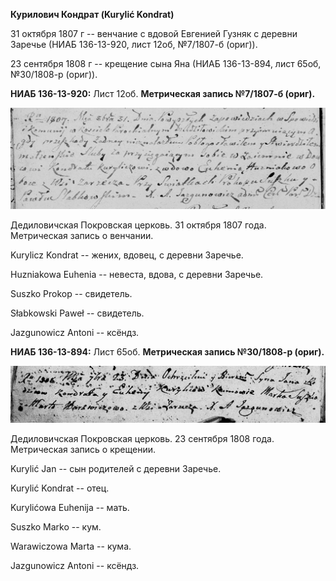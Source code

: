 **Курилович Кондрат (Kurylić Kondrat)**

31 октября 1807 г -- венчание с вдовой Евгенией Гузняк с деревни Заречье
(НИАБ 136-13-920, лист 12об, №7/1807-б (ориг)).

23 сентября 1808 г -- крещение сына Яна (НИАБ 136-13-894, лист 65об,
№30/1808-р (ориг)).

**НИАБ 136-13-920:** Лист 12об. **Метрическая запись №7/1807-б (ориг).**

![](./media/80ce3ead5eede4d89a5ef64d3a1b98418613696e.png)

Дедиловичская Покровская церковь. 31 октября 1807 года. Метрическая
запись о венчании.

Kurylicz Kondrat -- жених, вдовец, с деревни Заречье.

Huzniakowa Euhenia -- невеста, вдова, с деревни Заречье.

Suszko Prokop -- свидетель.

Słabkowski Paweł -- свидетель.

Jazgunowicz Antoni -- ксёндз.

**НИАБ 136-13-894:** Лист 65об. **Метрическая запись №30/1808-р
(ориг).**

![](./media/f536f28e58c23b861deeb2e2ecd86cefdc942cf5.png)

Дедиловичская Покровская церковь. 23 сентября 1808 года. Метрическая
запись о крещении.

Kurylić Jan -- сын родителей с деревни Заречье.

Kurylić Kondrat -- отец.

Kurylićowa Euhenija -- мать.

Suszko Marko -- кум.

Warawiczowa Marta -- кума.

Jazgunowicz Antoni -- ксёндз.
